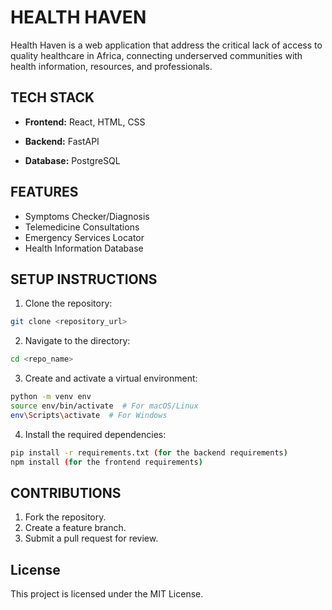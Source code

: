 # HEALTH HAVEN

Health Haven is a web application that address the critical lack of access to quality healthcare in Africa,
connecting underserved communities with health information, resources, and professionals.

## TECH STACK

- **Frontend:** React, HTML, CSS

- **Backend:** FastAPI

- **Database:** PostgreSQL

## FEATURES

- Symptoms Checker/Diagnosis
- Telemedicine Consultations
- Emergency Services Locator
- Health Information Database

## SETUP INSTRUCTIONS

1. Clone the repository:
```bash
git clone <repository_url>
```

2. Navigate to the directory:
```bash
cd <repo_name>
```

3. Create and activate a virtual environment:
```bash
python -m venv env
source env/bin/activate  # For macOS/Linux
env\Scripts\activate  # For Windows
```

4. Install the required dependencies:
```bash
pip install -r requirements.txt (for the backend requirements)
npm install (for the frontend requirements)
```

## CONTRIBUTIONS

1. Fork the repository.
2. Create a feature branch.
3. Submit a pull request for review.

## License

This project is licensed under the MIT License.